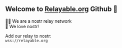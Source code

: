 ## Welcome to [Relayable.org](https://relayable.org) Github 👋

🙋‍♀️ We are a nostr relay network   
🧙 We love nostr!

Add our relay to nostr:  
`wss://relayable.org`  

  

